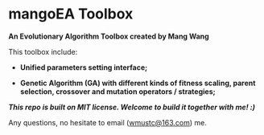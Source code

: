 # mangoEA Toolbox

**An Evolutionary Algorithm Toolbox created by Mang Wang**


This toolbox include:


* **Unified parameters setting interface;**


* **Genetic Algorithm (GA) with different kinds of fitness scaling, parent selection, crossover and mutation operators / strategies;**


**_This repo is built on MIT license. Welcome to build it together with me! :)_**

Any questions, no hesitate to email (wmustc@163.com) me.
